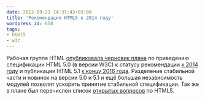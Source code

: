 ```yaml
---
date: 2012-09-21 14:37:43+03:00
title: 'Рекомендация HTML5 к 2014 году'
wordpress_id: 658
tags:
- html5
- w3c
---
```


Рабочая группа HTML [опубликовала черновик плана][1] по приведению спецификации HTML 5.0 (в версии W3C) к статусу рекомендации [к 2014 году][2] и публикации HTML 5.1 [к концу 2016 года][3]. Разделение стабильной части и новинок на версии 5.0 и 5.1 и ещё большая независимость модулей позволят ускорить принятие стабильной спецификации. Так же в плане был перечислен список [открытых вопросов][4] по HTML5.

[1]: http://dev.w3.org/html5/decision-policy/html5-2014-plan.html
[2]: http://dev.w3.org/html5/decision-policy/html5-2014-plan.html#html5.0-milestones
[3]: http://dev.w3.org/html5/decision-policy/html5-2014-plan.html#html5.1-milestones
[4]: http://dev.w3.org/html5/decision-policy/html5-2014-plan.html#issues
